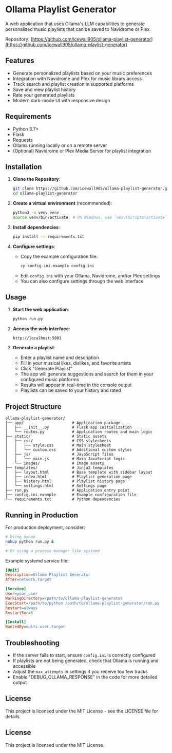 # Ollama Playlist Generator

A web application that uses Ollama's LLM capabilities to generate personalized music playlists that can be saved to Navidrome or Plex.

Repository: [https://github.com/icewall905/ollama-playlist-generator](https://github.com/icewall905/ollama-playlist-generator)

## Features

- Generate personalized playlists based on your music preferences
- Integration with Navidrome and Plex for music library access
- Track search and playlist creation in supported platforms
- Save and view playlist history
- Rate your generated playlists
- Modern dark-mode UI with responsive design

## Requirements

- Python 3.7+
- Flask
- Requests
- Ollama running locally or on a remote server
- (Optional) Navidrome or Plex Media Server for playlist integration

## Installation

1. **Clone the Repository**:
   ```bash
   git clone https://github.com/icewall905/ollama-playlist-generator.git
   cd ollama-playlist-generator
   ```

2. **Create a virtual environment** (recommended):
   ```bash
   python3 -m venv venv
   source venv/bin/activate  # On Windows, use `venv\Scripts\activate`
   ```

3. **Install dependencies**:
   ```bash
   pip install -r requirements.txt
   ```

4. **Configure settings**:
   - Copy the example configuration file:
     ```bash
     cp config.ini.example config.ini
     ```
   - Edit `config.ini` with your Ollama, Navidrome, and/or Plex settings
   - You can also configure settings through the web interface

## Usage

1. **Start the web application**:
   ```bash
   python run.py
   ```

2. **Access the web interface**:
   ```
   http://localhost:5001
   ```

3. **Generate a playlist**:
   - Enter a playlist name and description
   - Fill in your musical likes, dislikes, and favorite artists
   - Click "Generate Playlist"
   - The app will generate suggestions and search for them in your configured music platforms
   - Results will appear in real-time in the console output
   - Playlists can be saved to your history and rated

## Project Structure

```
ollama-playlist-generator/
├── app/                     # Application package
│   ├── __init__.py          # Flask app initialization
│   └── routes.py            # Application routes and main logic
├── static/                  # Static assets
│   ├── css/                 # CSS stylesheets
│   │   ├── style.css        # Main stylesheet
│   │   └── custom.css       # Additional custom styles
│   ├── js/                  # JavaScript files
│   │   └── main.js          # Main JavaScript logic
│   └── images/              # Image assets
├── templates/               # Jinja2 templates
│   ├── layout.html          # Base template with sidebar layout
│   ├── index.html           # Playlist generation page
│   ├── history.html         # Playlist history page
│   └── settings.html        # Settings page
├── run.py                   # Application entry point
├── config.ini.example       # Example configuration file
└── requirements.txt         # Python dependencies
```

## Running in Production

For production deployment, consider:

```bash
# Using nohup
nohup python run.py &

# Or using a process manager like systemd
```

Example systemd service file:
```ini
[Unit]
Description=Ollama Playlist Generator
After=network.target

[Service]
User=your_user
WorkingDirectory=/path/to/ollama-playlist-generator
ExecStart=/path/to/python /path/to/ollama-playlist-generator/run.py
Restart=always
RestartSec=5

[Install]
WantedBy=multi-user.target
```

## Troubleshooting

- If the server fails to start, ensure `config.ini` is correctly configured
- If playlists are not being generated, check that Ollama is running and accessible
- Adjust the `max_attempts` in settings if you receive too few tracks
- Enable "DEBUG_OLLAMA_RESPONSE" in the code for more detailed output

## License

This project is licensed under the MIT License - see the LICENSE file for details.

## License
This project is licensed under the MIT License.
